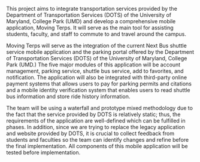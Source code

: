 This project aims to integrate transportation services provided by the Department of Transportation Services (DOTS) of the University of Maryland, College Park (UMD) and develop a comprehensive mobile application, Moving Terps. It will serve as the main tool for assisting students, faculty, and staff to commute to and travel around the campus.

Moving Terps will serve as the integration of the current Next Bus shuttle service mobile application and the parking portal offered by the Department of Transportation Services (DOTS) of the University of Maryland, College Park (UMD.) The five major modules of this application will be account management, parking service, shuttle bus service, add to favorites, and notification. The application will also be integrated with third-party online payment systems that allows users to pay for parking permits and citations and a mobile identity verification system that enables users to read shuttle bus information and store ride history information.

The team will be using a waterfall and prototype mixed methodology due to the fact that the service provided by DOTS is relatively static; thus, the requirements of the application are well-defined which can be fulfilled in phases. In addition, since we are trying to replace the legacy application and website provided by DOTS, it is crucial to collect feedback from students and faculties so the team can identify changes and refine before the final implementation. All components of this mobile application will be tested before implementation.

